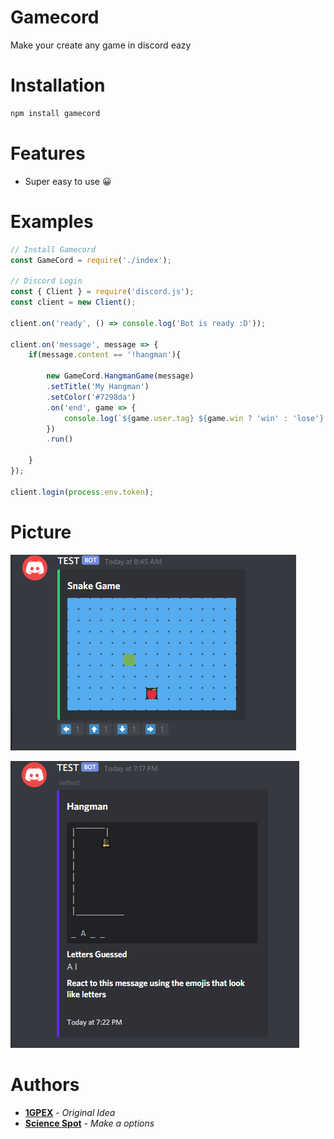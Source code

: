 # Gamecord
Make your create any game in discord eazy

# Installation

```bash
npm install gamecord
```

# Features
- Super easy to use 😀


# Examples

```js
// Install Gamecord
const GameCord = require('./index');

// Discord Login
const { Client } = require('discord.js');
const client = new Client();

client.on('ready', () => console.log('Bot is ready :D'));

client.on('message', message => {
    if(message.content == '!hangman'){

        new GameCord.HangmanGame(message)
        .setTitle('My Hangman')
        .setColor('#7298da')
        .on('end', game => {
            console.log(`${game.user.tag} ${game.win ? 'win' : 'lose'} the game!`)
        })
        .run()

    }
});

client.login(process.env.token);
```

# Picture
![1](/images/snake.png)

![2](/images/hangman.png)

# Authors
* **[1GPEX](https://github.com/1GPEX)** - *Original Idea*
* **[Science Spot](https://github.com/Scientific-Guy)** - *Make a options* 
